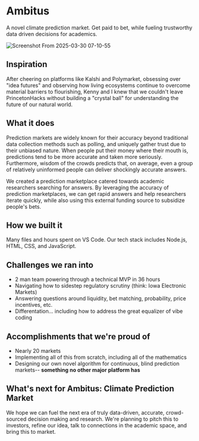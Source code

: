 # Ambitus

A novel climate prediction market. Get paid to bet, while fueling trustworthy data driven decisions for academics. 

![Screenshot From 2025-03-30 07-10-55](https://github.com/user-attachments/assets/1504a00b-2a6a-4005-85e5-3bbe2428c06e)

## Inspiration

After cheering on platforms like Kalshi and Polymarket, obsessing over  "idea futures" and observing how living ecosystems continue to overcome material barriers to flourishing, Kenny and I knew that we couldn't leave PrincetonHacks without building a "crystal ball" for understanding the future of our natural world. 

## What it does

Prediction markets are widely known for their accuracy beyond traditional data collection methods such as polling, and uniquely gather trust due to their unbiased nature. When people put their money where their mouth is, predictions tend to be more accurate and taken more seriously. Furthermore, wisdom of the crowds predicts that, on average, even a group of relatively uninformed people can deliver shockingly accurate answers. 

We created a prediction marketplace catered towards academic researchers searching for answers. By leveraging the accuracy of prediction marketplaces, we can get rapid answers and help researchers iterate quickly, while also using this external funding source to subsidize people's bets.

## How we built it

Many files and hours spent on VS Code. Our tech stack includes Node.js, HTML, CSS, and JavaScript.

## Challenges we ran into
- 2 man team powering through a technical MVP in 36 hours
- Navigating how to sidestep regulatory scrutiny (think: Iowa Electronic Markets) 
- Answering questions around liquidity, bet matching, probability, price incentives, etc. 
- Differentation... including how to address the great equalizer of vibe coding 

## Accomplishments that we're proud of
- Nearly 20 markets
- Implementing all of this from scratch, including all of the mathematics
- Designing our own novel algorithm for continuous, blind prediction markets-- **something no other major platform has**

## What's next for Ambitus: Climate Prediction Market
We hope we can fuel the next era of truly data-driven, accurate, crowd-sourced decision making and research. We're planning to pitch this to investors, refine our idea, talk to connections in the academic space, and bring this to market.
